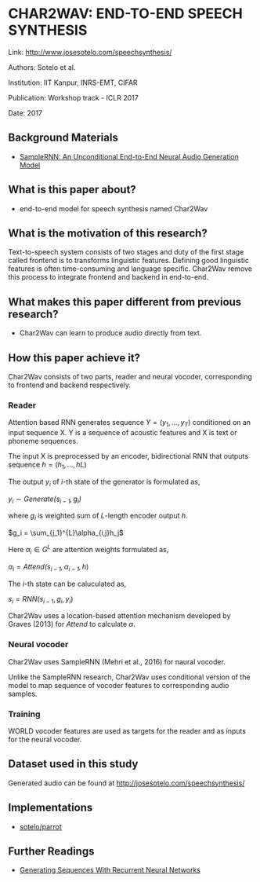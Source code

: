 # CHAR2WAV: END-TO-END SPEECH SYNTHESIS

Link: http://www.josesotelo.com/speechsynthesis/

Authors: Sotelo et al.

Institution: IIT Kanpur, INRS-EMT, CIFAR

Publication: Workshop track - ICLR 2017

Date: 2017

## Background Materials

- [SampleRNN: An Unconditional End-to-End Neural Audio Generation Model](https://arxiv.org/abs/1612.07837)

## What is this paper about?

- end-to-end model for speech synthesis named Char2Wav

## What is the motivation of this research?

Text-to-speech system consists of two stages and duty of the first stage called frontend is to  transforms linguistic features. Defining good linguistic features is often time-consuming and language specific. Char2Wav remove this process to integrate frontend and backend in end-to-end.

## What makes this paper different from previous research?

- Char2Wav can learn to produce audio directly from text.

## How this paper achieve it?

Char2Wav consists of two parts, reader and neural vocoder, corresponding to frontend and backend respectively.

### Reader

Attention based RNN generates sequence $Y = (y_1,...,y_T)$ conditioned on an input sequence X.
Y is a sequence of acoustic features and X is text or phoneme sequences.

The input X is preprocessed by an encoder, bidirectional RNN that outputs sequence $h = (h_1,...,hL)$

The output $y_i$ of $i$-th state of the generator is formulated as,

$y_i \sim \mathit{Generate(s_{i-1}, g_i)}$

where $g_i$ is weighted sum of $L$-length encoder output $h$.

$g_i = \sum_{j_1}^{L}\alpha_{i,j}h_j$

Here $\alpha_i \in G^L$ are attention weights formulated as,

$\alpha_i = \mathit{Attend(s_{i-1},\alpha_{i-1},h})$

The $i$-th state can be caluculated as,

$s_i = \mathit{RNN}(s_{i-1},g_i,y_i)$

Char2Wav uses a location-based attention mechanism developed by Graves (2013) for $\mathit{Attend}$ to calculate $\alpha$.


### Neural vocoder

Char2Wav uses SampleRNN (Mehri et al., 2016) for naural vocoder.

Unlike the SampleRNN research, Char2Wav uses conditional version of the model to map sequence of vocoder features to corresponding audio samples.

### Training

WORLD vocoder features are used as targets for the reader and as inputs for the neural vocoder.

## Dataset used in this study

Generated audio can be found at http://josesotelo.com/speechsynthesis/

## Implementations

- [sotelo/parrot](https://github.com/sotelo/parrot)

## Further Readings

- [Generating Sequences With Recurrent Neural Networks](https://arxiv.org/abs/1308.0850)
